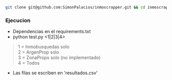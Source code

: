 ```sh
git clone git@github.com:SimonPalacios/inmoscrapper.git && cd inmoscrapper && ((virtualenv venv &&  source venv/bin/activate && pip install -r requirements.txt) || (echo "Error de instalacion"))
```

### Ejecucion 
- Dependencias en el requirements.txt
- python test.py <1|2|3|4> 
> 1 = Inmobusquedas solo  
> 2 = ArgenProp solo  
> 3 = ZonaProps solo (no implementado)  
> 4 = Todos 
- Las filas se escriben en 'resultados.csv'
